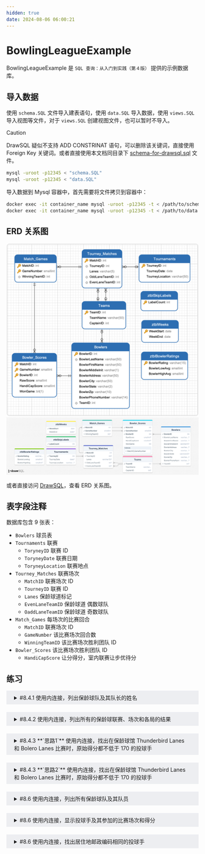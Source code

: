 ```yaml
---
hidden: true
date: 2024-08-06 06:00:21
---
```


# BowlingLeagueExample

BowlingLeagueExample 是 `SQL 查询：从入门到实践（第４版）` 提供的示例数据库。

## 导入数据

使用 `schema.SQL` 文件导入建表语句，使用 `data.SQL` 导入数据，使用 `views.SQL` 导入视图等文件，对于 `views.SQL` 创建视图文件，也可以暂时不导入。

> [!CAUTION]
> DrawSQL 疑似不支持 ADD CONSTRINAT 语句，可以删除该关键词，直接使用 Foreign Key 关键词。或者直接使用本文档同目录下 [schema-for-drawsql.sql](./schema-for-drawsql.sql) 文件。

```sh
mysql -uroot -p12345 < "schema.SQL"
mysql -uroot -p12345 < "data.SQL"
```

导入数据到 Mysql 容器中，首先需要将文件拷贝到容器中：

```sh
docker exec -it container_name mysql -uroot -p12345 -t < /path/to/schema.SQL
docker exec -it container_name mysql -uroot -p12345 -t < /path/to/data.SQL
```

## ERD 关系图

![Navicate Export ERD](./imgs/image.png)
![DrawSQL Export ERD](./imgs/drawsql.png)

或者直接访问 [DrawSQL](https://drawsql.app/teams/sql-404/diagrams/bowlingleagueexample)，查看 ERD 关系图。

## 表字段注释

数据库包含 9 张表：

- `Bowlers` 球员表
- `Tournaments` 联赛
  - `ToryneyID` 联赛 ID
  - `ToryneyDate` 联赛日期
  - `ToryneyLocation` 联赛地点
- `Tourney_Matches` 联赛场次
  - `MatchID` 联赛场次 ID
  - `TourneyID` 联赛 ID
  - `Lanes` 保龄球道标记
  - `EvenLaneTeamID` 保龄球道 偶数球队
  - `OaddLaneTeamID` 保龄球道 奇数球队
- `Match_Games` 每场次的比赛回合
  - `MatchID` 联赛场次 ID
  - `GameNumber` 该比赛场次回合数
  - `WinningTeamID` 该比赛场次胜利团队 ID
- `Bowler_Scores` 该比赛场次胜利团队 ID
  - `HandiCapScore` 让分得分，室内联赛让步优待分

## 练习

<details style="padding: 8px 20px; margin-bottom: 20px; background-color: rgba(142, 150, 170, 0.14);">
<summary markdown="span">#8.4.1 使用内连接，列出保龄球队及其队长的姓名</summary>

返回 10 条记录：

```sql
SELECT
Teams.TeamName,
concat(Bowlers.BowlerLastName, ', ', Bowlers.BowlerFirstName) AS CaptainName
FROM Teams
INNER JOIN Bowlers
ON Teams.CaptainID = Bowlers.BowlerID;
```

</details>

<details style="padding: 8px 20px; margin-bottom: 20px; background-color: rgba(142, 150, 170, 0.14);">

<summary markdown="span">#8.4.2 使用内连接，列出所有的保龄球联赛、场次和各局的结果 </summary>

为了列举比赛双方，需要 3 次连表 Team，获取双方的队名，及胜利队的队名。

返回 168 条记录：

```sql
SELECT
    Tournaments.TourneyID,
    Tournaments.TourneyDate,
    Tournaments.TourneyLocation,
		Tourney_Matches.MatchID,
    Tourney_Matches.Lanes,
		OddTeam.TeamName as OddTeamName,
		EvenTeam.TeamName as EvenTeamName,
    Match_Games.GameNumber,
    Match_Games.WinningTeamID,
		WinnerTeam.TeamName
FROM Tournaments
JOIN Tourney_Matches ON Tournaments.TourneyID = Tourney_Matches.TourneyID
JOIN Match_Games  ON Tourney_Matches.MatchID = Match_Games.MatchID
inner join Teams EvenTeam on Tourney_Matches.EvenLaneTeamID = EvenTeam.TeamID
inner join Teams OddTeam on Tourney_Matches.OddLaneTeamID = OddTeam.TeamID
inner join Teams WinnerTeam on Match_Games.WinningTeamID = WinnerTeam.TeamID
order by
Tournaments.TourneyDate,
Tourney_Matches.MatchID;
```

书中示例，为了获取比赛双方和赢家的队名，需要连 Team 表 3 次

返回 168 条记录：

```sql
SELECT
Tournaments.TourneyID AS Tourney,
Tournaments.TourneyLocation AS Location,
Tourney_Matches.MatchID,
Tourney_Matches.Lanes,
OddTeam.TeamName AS OddLaneTeam,
EvenTeam.TeamName AS EvenLaneTeam,
Match_Games.GameNumber AS GameNo,
Winner.TeamName AS Winner
FROM (
  (
    (
      (
        Tournaments
        INNER JOIN Tourney_Matches
        ON Tournaments.TourneyID = Tourney_Matches.TourneyID
      )
      INNER JOIN Teams AS OddTeam
      ON OddTeam.TeamID = Tourney_Matches.OddLaneTeamID
    )
    INNER JOIN Teams AS EvenTeam
    ON EvenTeam.TeamID = Tourney_Matches.EvenLaneTeamID
  )
  INNER JOIN Match_Games
  ON Match_Games.MatchID = Tourney_Matches.MatchID
)
INNER JOIN Teams AS Winner
ON Winner.TeamID = Match_Games.WinningTeamID;
```

</details>

<details style="padding: 8px 20px; margin-bottom: 20px; background-color: rgba(142, 150, 170, 0.14);">
<summary markdown="span">#8.4.3 **`思路1`** 使用内连接，找出在保龄球馆 Thunderbird Lanes 和 Bolero Lanes 比赛时，原始得分都不低于 170 的投球手 </summary>

可以将需求拆分成两部分，先找出在保龄球馆 Thunderbird Lanes 内原始得分不低于 170 的投球手，然后再找到在保龄球馆 Bolero Lanes 内原始得分不低于 170 的投球手。

从 DrawSQL 的 ERD 关系图上看，我们顺着保龄球联赛表 Tourments 的关系从左往右走过去，首先 inner join 联赛比赛表 Tourney_Matchney_Matches 表，获得所有联赛以及所有比赛场次信息，再继续 inner join 比赛回合表，这样就得出了所有场次的比赛回合信息，接着 inner join 比赛分数表，获取了每个回合比赛的分数，这样就拿到了所有联赛所有场次所有回合的比赛分数，然后再连上保龄球员 Bowlers 表，就获取到每个回合的分数所对应的球员，再加上 filter condition，就能获取到具体信息。最后，将两个集合取交集就能得出结果。

> [!NOTE]
> 看完下面思路 2，发现思路 1 的 Match_Games 表也可以不连，虽然不符合直觉逻辑，但不影响结果。

> [!CAUTION]
> 如果查询出错，可能需要设置 `set GLOBAL max_allowed_packet = 1024 * 1024 * 1`

返回 11 条记录：

```sql
select distinct A.BowlerID, A.BowlerFirstName, A.BowlerLastName
from (
	select distinct Bowlers.BowlerID, Bowlers.BowlerFirstName, Bowlers.BowlerLastName,
	Bowler_Scores.RawScore, Bowler_Scores.WonGame
	from Tournaments
	inner join Tourney_Matches
	on Tournaments.TourneyID = Tourney_Matches.TourneyID
	inner join Match_Games
	on Match_Games.MatchID = Tourney_Matches.MatchID
	inner join Bowler_Scores
	on Match_Games.MatchID = Bowler_Scores.MatchID and Match_Games.GameNumber = Bowler_Scores.GameNumber -- [!code ++] 注意这里主键是两个字段！
	inner join Bowlers
	on Bowler_Scores.BowlerID = Bowlers.BowlerID
	where Tournaments.TourneyLocation = 'Thunderbird Lanes' and Bowler_Scores.RawScore > 170
) as A
inner join (
	select distinct Bowlers.BowlerID, Bowlers.BowlerFirstName, Bowlers.BowlerLastName,
	Bowler_Scores.RawScore, Bowler_Scores.WonGame
	from Tournaments
	inner join Tourney_Matches
	on Tournaments.TourneyID = Tourney_Matches.TourneyID
	inner join Match_Games
	on Match_Games.MatchID = Tourney_Matches.MatchID
	inner join Bowler_Scores
	on Match_Games.MatchID = Bowler_Scores.MatchID and Match_Games.GameNumber = Bowler_Scores.GameNumber -- [!code ++] 注意这里主键是两个字段！
	inner join Bowlers
	on Bowler_Scores.BowlerID = Bowlers.BowlerID
	where Tournaments.TourneyLocation = 'Bolero Lanes' and Bowler_Scores.RawScore > 170
) as B
	on A.BowlerID = B.BowlerID;
```

</details>

<details style="padding: 8px 20px; margin-bottom: 20px; background-color: rgba(142, 150, 170, 0.14);">
<summary markdown="span">#8.4.3 **`思路2`** 使用内连接，找出在保龄球馆 Thunderbird Lanes 和 Bolero Lanes 比赛时，原始得分都不低于 170 的投球手 </summary>

从 DrawSQL ERD 关系图上看，我们从右侧的 Bowler 球员来入手，inner join 球员分数表 Bowler_Scores 表，直接就能拿到所有球员的分数信息，接下来只要找到比赛对应的场地即可。我们发现 Bowler_Scores 的比赛 ID MatchID 直接就可以和联赛场次 Tourney_Match 关联起来，直接跳过联赛场次回合表 Match_Games，就可以省去一张表

> [!CAUTION]
> 如果查询出错，可能需要设置 `set GLOBAL max_allowed_packet = 1024 * 1024 * 1`

```sql
select distinct A.BowlerID, A.BowlerFirstName, A.BowlerLastName
from (
	select distinct Bowlers.BowlerID, Bowlers.BowlerFirstName, Bowlers.BowlerLastName,
	Bowler_Scores.RawScore, Bowler_Scores.WonGame
	from Bowlers
	inner join Bowler_Scores
	on Bowler_Scores.BowlerID = Bowlers.BowlerID
	inner join Tourney_Matches
	on Bowler_Scores.MatchID = Tourney_Matches.MatchID
	inner join Tournaments
	on Tournaments.TourneyID = Tourney_Matches.TourneyID
	where Tournaments.TourneyLocation = 'Thunderbird Lanes' and Bowler_Scores.RawScore > 170
) as A
inner join (
	select distinct Bowlers.BowlerID, Bowlers.BowlerFirstName, Bowlers.BowlerLastName,
	Bowler_Scores.RawScore, Bowler_Scores.WonGame
	from Bowlers
	inner join Bowler_Scores
	on Bowler_Scores.BowlerID = Bowlers.BowlerID
	inner join Tourney_Matches
	on Bowler_Scores.MatchID = Tourney_Matches.MatchID
	inner join Tournaments
	on Tournaments.TourneyID = Tourney_Matches.TourneyID
	where Tournaments.TourneyLocation = 'Bolero Lanes' and Bowler_Scores.RawScore > 170
) as B
	on A.BowlerID = B.BowlerID;
```

书中示例，返回 11 条结果：

```sql
SELECT
	BowlerTbird.BowlerFullName
FROM
	(
	SELECT DISTINCT
		Bowlers.BowlerID,
		concat( Bowlers.BowlerLastName, ', ', Bowlers.BowlerFirstName ) AS BowlerFullName
	FROM
		((
				Bowlers
				INNER JOIN Bowler_Scores ON Bowlers.BowlerID = Bowler_Scores.BowlerID
				)
			INNER JOIN Tourney_Matches ON Tourney_Matches.MatchID = Bowler_Scores.MatchID
		)
		INNER JOIN Tournaments ON Tournaments.TourneyID = Tourney_Matches.TourneyID
	WHERE
		Tournaments.TourneyLocation = 'Thunderbird Lanes'
		AND Bowler_Scores.RawScore >= 170
	) AS BowlerTbird
	INNER JOIN (
	SELECT DISTINCT
		Bowlers.BowlerID,
		concat( Bowlers.BowlerLastName, ', ', Bowlers.BowlerFirstName ) AS BowlerFullName
	FROM
		((
				Bowlers
				INNER JOIN Bowler_Scores ON Bowlers.BowlerID = Bowler_Scores.BowlerID
				)
			INNER JOIN Tourney_Matches ON Tourney_Matches.MatchID = Bowler_Scores.MatchID
		)
		INNER JOIN Tournaments ON Tournaments.TourneyID = Tourney_Matches.TourneyID
	WHERE
		Tournaments.TourneyLocation = 'Bolero Lanes'
	AND Bowler_Scores.RawScore >= 170
	) AS BowlerBolero ON BowlerTbird.BowlerID = BowlerBolero.BowlerID
```

</details>

<details style="padding: 8px 20px; margin-bottom: 20px; background-color: rgba(142, 150, 170, 0.14);">
<summary markdown="span">#8.6 使用内连接，列出所有保龄球队及其队员</summary>

返回 32 条记录：

```sql
select TeamName, Bowlers.BowlerFirstName, Bowlers.BowlerLastName
from Teams
inner join Bowlers
on Teams.TeamID = Bowlers.TeamID;
```

</details>
<details style="padding: 8px 20px; margin-bottom: 20px; background-color: rgba(142, 150, 170, 0.14);">
<summary markdown="span">#8.6 使用内连接，显示投球手及其参加的比赛场次和得分</summary>

返回 1344 条记录：

```sql
select
Bowlers.BowlerFirstName,
Bowlers.BowlerLastName,
Tourney_Matches.Lanes,
Tourney_Matches.TourneyID,
Bowler_Scores.RawScore
from Bowlers
inner join Bowler_Scores
on Bowlers.BowlerID = Bowler_Scores.BowlerID
inner join Tourney_Matches
on Bowler_Scores.MatchID = Tourney_Matches.MatchID

```

</details>
<details style="padding: 8px 20px; margin-bottom: 20px; background-color: rgba(142, 150, 170, 0.14);">
<summary markdown="span">#8.6 使用内连接，找出居住地邮政编码相同的投球手</summary>

同一张表连接，注意排除主键相同的行。

返回 92 条记录：

```sql
select
CONCAT(A.BowlerFirstName,',',A.BowlerLastName) as BowlerName_A,
CONCAT(B.BowlerFirstName,',',B.BowlerLastName) as BowlerName_B,
A.BowlerZip
from Bowlers AS A
inner join Bowlers as B
on A.BowlerZip = B.BowlerZip
and A.BowlerID != B.BowlerID;
```

</details>
